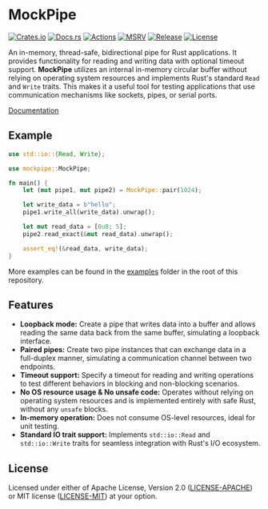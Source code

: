 # MockPipe

[![Crates.io][crates-badge]][crates]
[![Docs.rs][docs-badge]][docs]
[![Actions][actions-badge]][actions]
[![MSRV][msrv-badge]][msrv]
[![Release][release-badge]][release]
[![License][license-badge]][license]

[crates-badge]: https://img.shields.io/crates/v/mockpipe.svg
[crates]: https://crates.io/crates/mockpipe
[docs-badge]: https://docs.rs/mockpipe/badge.svg
[docs]: https://docs.rs/mockpipe
[actions-badge]: https://github.com/dmidem/mockpipe/workflows/CI/badge.svg
[actions]: https://github.com/dmidem/mockpipe/actions/workflows/ci.yml=branch%3Amain
[msrv-badge]: https://img.shields.io/crates/msrv/mockpipe.svg
[msrv]: https://github.com/dmidem/mockpipe/Cargo.toml
[release-badge]: https://img.shields.io/github/v/release/dmidem/mockpipe.svg
[release]: https://github.com/dmidem/mockpipe/releases/latest
[license-badge]: https://img.shields.io/crates/l/mockpipe.svg
[license]: #license

An in-memory, thread-safe, bidirectional pipe for Rust applications. It provides functionality for reading and writing data with optional timeout support. **MockPipe** utilizes an internal in-memory circular buffer without relying on operating system resources and implements Rust's standard `Read` and `Write` traits. This makes it a useful tool for testing applications that use communication mechanisms like sockets, pipes, or serial ports.

[Documentation](https://docs.rs/mockpipe)

## Example

```rust
use std::io::{Read, Write};

use mockpipe::MockPipe;

fn main() {
    let (mut pipe1, mut pipe2) = MockPipe::pair(1024);

    let write_data = b"hello";
    pipe1.write_all(write_data).unwrap();

    let mut read_data = [0u8; 5];
    pipe2.read_exact(&mut read_data).unwrap();

    assert_eq!(&read_data, write_data);
}
```

More examples can be found in the [examples](examples) folder in the root of this repository.

## Features

- **Loopback mode:** Create a pipe that writes data into a buffer and allows reading the same data back from the same buffer, simulating a loopback interface.
- **Paired pipes:** Create two pipe instances that can exchange data in a full-duplex manner, simulating a communication channel between two endpoints.
- **Timeout support:** Specify a timeout for reading and writing operations to test different behaviors in blocking and non-blocking scenarios.
- **No OS resource usage & No unsafe code:** Operates without relying on operating system resources and is implemented entirely with safe Rust, without any `unsafe` blocks.
- **In-memory operation:** Does not consume OS-level resources, ideal for unit testing.
- **Standard IO trait support:** Implements `std::io::Read` and `std::io::Write` traits for seamless integration with Rust's I/O ecosystem.

## License

Licensed under either of Apache License, Version 2.0 ([LICENSE-APACHE](LICENSE-APACHE)) or MIT license ([LICENSE-MIT](LICENSE-MIT)) at your option.
